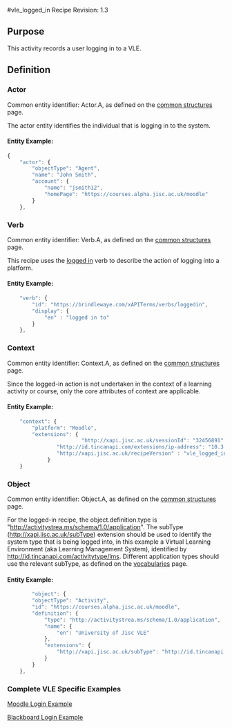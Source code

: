 #vle_logged_in Recipe
Revision: 1.3

## Purpose
This activity records a user logging in to a VLE.
## Definition

### Actor
Common entity identifier:  Actor.A, as defined on the [common structures](../common_structures.md#actora) page.

The actor entity identifies the individual that is logging in to the system.

#### Entity Example:
``` Javascript
{
    "actor": {
        "objectType": "Agent",
        "name": "John Smith",
        "account": {
            "name": "jsmith12",
            "homePage": "https://courses.alpha.jisc.ac.uk/moodle"
        }
    },
```

### Verb
Common entity identifier: Verb.A, as defined on the [common structures](../common_structures.md#verba) page.

This recipe uses the [logged in](/vocabulary.md#verbs) verb to describe the action of logging into a platform.

#### Entity Example:
``` javascript
	"verb": {
        "id": "https://brindlewaye.com/xAPITerms/verbs/loggedin",
        "display": {
            "en" : "logged in to"
        }
    },
```

### Context
Common entity identifier: Context.A, as defined on the [common structures](../common_structures.md#contexta) page.

Since the logged-in action is not undertaken in the context of a learning activity or course, only the core attributes of context are applicable.

#### Entity Example:
``` javascript
	"context": {
        "platform": "Moodle",
        "extensions": {
 						"http://xapi.jisc.ac.uk/sessionId": "32456891",
        		"http://id.tincanapi.com/extensions/ip-address": "10.3.3.48",
        		"http://xapi.jisc.ac.uk/recipeVersion" : "vle_logged_inV1.3"
		     }
	}
```

### Object
Common entity identifier: Object.A, as defined on the [common structures](../common_structures.md#objecta) page.

For the logged-in recipe, the object.definition.type is "http://activitystrea.ms/schema/1.0/application". The subType (http://xapi.jisc.ac.uk/subType) extension should be used to identify the system type that is being logged into, in this example a Virtual Learning Environment (aka Learning Management System), identified by  http://id.tincanapi.com/activitytype/lms. Different application types should use the relevant subType, as defined on the [vocabularies](vocabulary.md#32-object-definition-extensions) page.

#### Entity Example:
``` javascript
		"object": {
        "objectType": "Activity",
        "id": "https://courses.alpha.jisc.ac.uk/moodle",
        "definition": {
            "type": "http://activitystrea.ms/schema/1.0/application",
            "name": {
                "en": "University of Jisc VLE"
            },
            "extensions": {
                "http://xapi.jisc.ac.uk/subType": "http://id.tincanapi.com/activitytype/lms"
            }
        }
    },
```

### Complete VLE Specific Examples
[Moodle Login Example](/vle/moodle/login.js)

[Blackboard Login Example](/vle/blackboard/loggedin.json)
